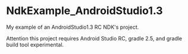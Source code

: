 # NdkExample_AndroidStudio1.3
My example of an AndroidStudio1.3 RC NDK's project.

Attention this project requires Android Studio RC, gradle 2.5, and gradle build tool experimental.
